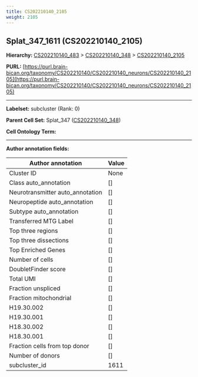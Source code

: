 ```yaml
---
title: CS202210140_2105
weight: 2105
---
```

## Splat_347_1611 (CS202210140_2105)
<b>Hierarchy: </b>
[CS202210140_483](../CS202210140_483) >
[CS202210140_348](../CS202210140_348) >
[CS202210140_2105](../CS202210140_2105)

**PURL:** [https://purl.brain-bican.org/taxonomy/CS202210140/CS202210140_neurons/CS202210140_2105](https://purl.brain-bican.org/taxonomy/CS202210140/CS202210140_neurons/CS202210140_2105)

---


**Labelset:** subcluster (Rank: 0)

**Parent Cell Set:** Splat_347 ([CS202210140_348](../CS202210140_348))



**Cell Ontology Term:** 

[MARKER GENES.]: #


---

[TRANSFERRED ANNOTATIONS.]: #


[AUTHOR ANNOTATION FIELDS.]: #


**Author annotation fields:**

| Author annotation | Value |
|-------------------|-------|
|Cluster ID|None|
|Class auto_annotation|[]|
|Neurotransmitter auto_annotation|[]|
|Neuropeptide auto_annotation|[]|
|Subtype auto_annotation|[]|
|Transferred MTG Label|[]|
|Top three regions|[]|
|Top three dissections|[]|
|Top Enriched Genes|[]|
|Number of cells|[]|
|DoubletFinder score|[]|
|Total UMI|[]|
|Fraction unspliced|[]|
|Fraction mitochondrial|[]|
|H19.30.002|[]|
|H19.30.001|[]|
|H18.30.002|[]|
|H18.30.001|[]|
|Fraction cells from top donor|[]|
|Number of donors|[]|
|subcluster_id|1611|
